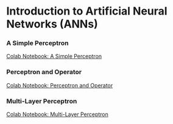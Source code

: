 #  Introduction to Artificial Neural Networks (ANNs)

### A Simple Perceptron
<a href="https://colab.research.google.com/drive/19hVjul7m6v0BKl8as8cMO4czjFKekhMj" target="_blank">Colab Notebook: A Simple Perceptron</a>
<br/>

### Perceptron and Operator
<a href="https://colab.research.google.com/drive/1ex8LSzKx4lRHQFgHSW60rHcQQg2jXGye" target="_blank">Colab Notebook: Perceptron and Operator</a>
<br/>

### Multi-Layer Perceptron
<a href="https://colab.research.google.com/drive/1auytNVdPQFiFn_evsGpLOZfsvTWMp8q0" target="_blank">Colab Notebook: Multi-Layer Perceptron</a>
<br/>